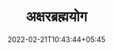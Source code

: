 ---
title: "अक्षरब्रह्मयोग"
date: 2022-02-21T10:43:44+05:45
book:
    toc_page: false
    menu : geeta_menu
---